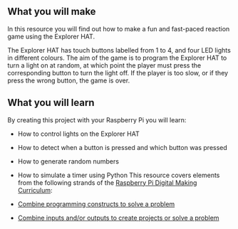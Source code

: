 ## What you will make

In this resource you will find out how to make a fun and fast-paced reaction game using the Explorer HAT.

The Explorer HAT has touch buttons labelled from 1 to 4, and four LED lights in different colours. The aim of the game is to program the Explorer HAT to turn a light on at random, at which point the player must press the corresponding button to turn the light off. If the player is too slow, or if they press the wrong button, the game is over.

## What you will learn

By creating this project with your Raspberry Pi you will learn:

- How to control lights on the Explorer HAT
- How to detect when a button is pressed and which button was pressed
- How to generate random numbers
- How to simulate a timer using Python This resource covers elements from the following strands of the [Raspberry Pi Digital Making Curriculum](https://www.raspberrypi.org/curriculum/):

- [Combine programming constructs to solve a problem](https://www.raspberrypi.org/curriculum/programming/builder)

- [Combine inputs and/or outputs to create projects or solve a problem](https://www.raspberrypi.org/curriculum/physical-computing/builder)